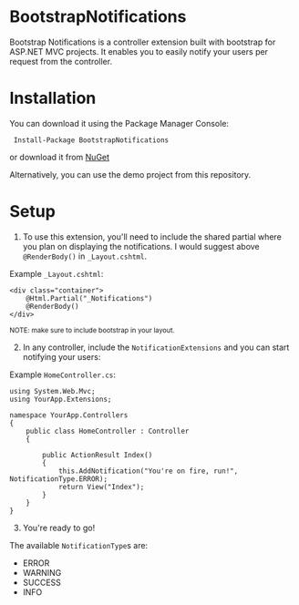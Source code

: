 BootstrapNotifications
======================

Bootstrap Notifications is a controller extension built with bootstrap for ASP.NET MVC projects. It enables you to easily notify your users per request from the controller. 


Installation
======================

You can download it using the Package Manager Console:

     Install-Package BootstrapNotifications
     
or download it from [NuGet](https://www.nuget.org/packages/BootstrapNotifications/)
     
     
Alternatively, you can use the demo project from this repository. 


Setup
======================

1. To use this extension, you'll need to include the shared partial where you plan 
on displaying the notifications. I would suggest above `@RenderBody()` in `_Layout.cshtml`.

Example `_Layout.cshtml`:

    <div class="container">
        @Html.Partial("_Notifications")
        @RenderBody()
    </div>
    
<sub>NOTE: make sure to include bootstrap in your layout.</sub>
    
2. In any controller, include the `NotificationExtensions` and you can start notifying your users:
  
Example `HomeController.cs`:

    using System.Web.Mvc;
    using YourApp.Extensions;
    
    namespace YourApp.Controllers
    {
        public class HomeController : Controller
        {
    
            public ActionResult Index()
            {
                this.AddNotification("You're on fire, run!", NotificationType.ERROR);
                return View("Index");
            }
        }
    }
    
3. You're ready to go!
    
The available `NotificationType`s are:
  - ERROR
  - WARNING
  - SUCCESS
  - INFO
  
  
    
    


    
     
     
